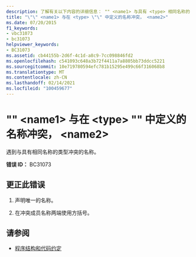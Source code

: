 ```yaml
---
description: 了解有关以下内容的详细信息： "" <name1> 与具有 <type> 相同名称的 " <name2> " 冲突
title: "\"\" <name1> 与在 <type> \"\" 中定义的名称冲突， <name2>"
ms.date: 07/20/2015
f1_keywords:
- vbc31073
- bc31073
helpviewer_keywords:
- BC31073
ms.assetid: cb44155b-2d6f-4c1d-a8c9-7cc098846fd2
ms.openlocfilehash: c541093c648a3b72f4411a7a8805bb73ddcc5221
ms.sourcegitcommit: 10e719780594efc781b15295e499c66f316068b8
ms.translationtype: MT
ms.contentlocale: zh-CN
ms.lasthandoff: 02/14/2021
ms.locfileid: "100459677"
---
```

# <a name="name1-conflicts-with-a-type-by-the-same-name-defined-in-name2"></a>"" \<name1> 与在 \<type> "" 中定义的名称冲突， \<name2>

遇到与具有相同名称的类型冲突的名称。  
  
 **错误 ID：** BC31073  
  
## <a name="to-correct-this-error"></a>更正此错误  
  
1. 声明唯一的名称。  
  
2. 在冲突成员名称两端使用方括号。  
  
## <a name="see-also"></a>请参阅

- [程序结构和代码约定](../programming-guide/program-structure/program-structure-and-code-conventions.md)
